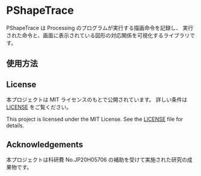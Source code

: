 # PShapeTrace

PShapeTrace は Processing のプログラムが実行する描画命令を記録し、
実行された命令と、画面に表示されている図形の対応関係を可視化するライブラリです。

## 使用方法


## License

本プロジェクトは MIT ライセンスのもとで公開されています。
詳しい条件は [LICENSE](https://github.com/yourusername/PShapeTrace/blob/main/LICENSE) をご覧ください。

This project is licensed under the MIT License. See the [LICENSE](https://github.com/yourusername/PShapeTrace/blob/main/LICENSE) file for details.

## Acknowledgements

本プロジェクトは科研費 No.JP20H05706 の補助を受けて実施された研究の成果物です。
